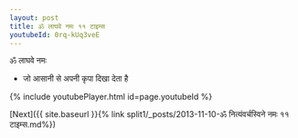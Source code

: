 ```yaml
---
layout: post
title: ॐ लाघवे नमः ११ टाइम्स
youtubeId: 0rq-kUq3veE
---
```

 
 
 ॐ लाघवे नमः  
 
 -  जो आसानी से अपनी कृपा दिखा देता है 
 
  
 
  
 
 
 
 
 
 


{% include youtubePlayer.html id=page.youtubeId %}
 
[Next]({{ site.baseurl }}{% link  split1/_posts/2013-11-10-ॐ नित्यंवर्चस्विने नमः ११ टाइम्स.md%})
 
